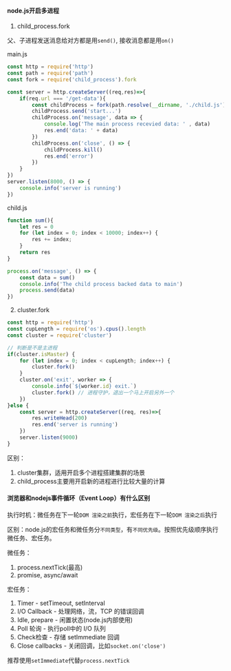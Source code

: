 #### node.js开启多进程

1. child_process.fork

父、子进程发送消息给对方都是用`send()`, 接收消息都是用`on()`

main.js

```javascript
const http = require('http')
const path = require('path')
const fork = require('child_process').fork

const server = http.createServer((req,res)=>{
    if(req.url === '/get-data'){
        const childProcess = fork(path.resolve(__dirname, './child.js'))
        childProcess.send('start...')
        childProcess.on('message', data => {
            console.log('The main process recevied data: ' , data)
            res.end('data: ' + data)
        })
        childProcess.on('close', () => {
            childProcess.kill()
            res.end('error')
        })
    }
})
server.listen(8000, () => {
    console.info('server is running')
})
```

child.js

```javascript
function sum(){
    let res = 0
    for (let index = 0; index < 10000; index++) {
        res += index;
    }
    return res
}

process.on('message', () => {
    const data = sum()
    console.info('The child process backed data to main')
    process.send(data)
})
```

2. cluster.fork

```javascript
const http = require('http')
const cupLength = require('os').cpus().length
const cluster = require('cluster')

// 判断是不是主进程
if(cluster.isMaster) {
    for (let index = 0; index < cupLength; index++) {
        cluster.fork()
    }
    cluster.on('exit', worker => {
        console.info(`${worker.id} exit.`)
        cluster.fork() // 进程守护，退出一个马上开启另外一个
    })
}else {
    const server = http.createServer((req, res)=>{
        res.writeHead(200)
        res.end('server is running')
    })
    server.listen(9000)
}
```

区别：

1. cluster集群，适用开启多个进程搭建集群的场景
2. child_process主要用开启新的进程进行比较大量的计算

#### 浏览器和nodejs事件循环（Event Loop）有什么区别

执行时机：微任务在下一轮`DOM 渲染之前`执行，宏任务在下一轮`DOM 渲染之后`执行

区别：node.js的宏任务和微任务分`不同类型`，有`不同优先级`。按照优先级顺序执行微任务、宏任务。

微任务：

1. process.nextTick(最高)
2. promise, async/await 

宏任务：

1. Timer - setTimeout, setInterval
2. I/O Callback - 处理网络，流，TCP 的错误回调
3. Idle, prepare - 闲置状态(node.js内部使用)
4. Poll 轮询 - 执行poll中的 I/O 队列
5. Check检查 - 存储 setImmediate 回调
6. Close callbacks - 关闭回调，比如`socket.on('close')`

推荐使用`setImmediate`代替`process.nextTick`


